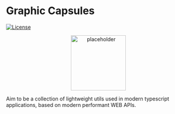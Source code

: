 # Graphic Capsules

[![License](https://img.shields.io/badge/License-MIT-green.svg)](https://github.com/Sentinel-One/lottie/blob/master/LICENSE)


<p align="center">
  <img width="150" alt="placeholder" src="https://github.com/LironHazan/s1-graphic-capsules/blob/master/caps.png" />
</p>

Aim to be a collection of lightweight utils used  in modern typescript
applications, based on modern performant WEB APIs.  

